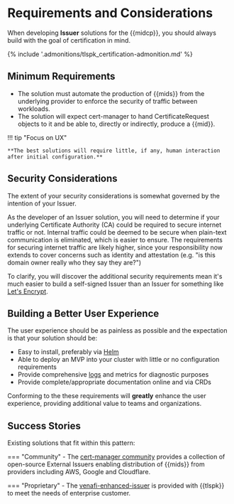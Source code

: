 # Requirements and Considerations

When developing **Issuer** solutions for the {{midcp}}, you should always build with the goal of certification in mind.

<!-- TODO How more adoption vs. just cert-manager? Possibly not here but will need to be answered. -->
{% include '.admonitions/tlspk_certification-admonition.md' %}

## Minimum Requirements 

<!-- TODO What are the requirements of an Issuer? What are the minimal requirements and what are optional/preferred/preferential? What are performance, environment or other requirements? How should the Issuer be packaged? -->
- The solution must automate the production of {{mids}} from the underlying provider to enforce the security of traffic between workloads.
- The solution will expect cert-manager to hand CertificateRequest objects to it and be able to, directly or indirectly, produce a {{mid}}.

<!-- TODO Is UX ever in consideration? Is it more maintenance? What UX or considerations are for TLS Protect for Kubernetes? -->
!!! tip "Focus on UX"

    **The best solutions will require little, if any, human interaction after initial configuration.**

## Security Considerations

The extent of your security considerations is somewhat governed by the intention of your Issuer.

<!--  TODO How does this relate to the security considerations in developing the Issuer? How is authentication and secrets to be handled with the Issuer? -->
As the developer of an Issuer solution, you will need to determine if your underlying Certificate Authority (CA) could be required to secure internet traffic or not.
Internal traffic could be deemed to be secure when plain-text communication is eliminated, which is easier to ensure.
The requirements for securing internet traffic are likely higher, since your responsibility now extends to cover concerns such as identity and attestation (e.g. "is this domain owner really who they say they are?")

<!-- TODO This is confusing. What addition security requirements and if I'm a developer it's unlikely I'm building new for Let's Encrypt. -->
To clarify, you will discover the additional security requirements mean it's much easier to build a self-signed Issuer than an Issuer for something like [Let's Encrypt](https://letsencrypt.org/).

## Building a Better User Experience

The user experience should be as painless as possible and the expectation is that your solution should be:

<!-- TODO Documentation is important and especially so for certification. What are the Requirements? -->
- Easy to install, preferably via [Helm](https://helm.sh/)
- Able to deploy an MVP into your cluster with little or no configuration requirements
- Provide comprehensive [logs](https://kubernetes.io/docs/concepts/cluster-administration/logging/) and metrics for diagnostic purposes
- Provide complete/appropriate documentation online and via CRDs

Conforming to the these requirements will **greatly** enhance the user experience, providing additional value to teams and organizations.

## Success Stories

Existing solutions that fit within this pattern:

=== "Community"
    - The [cert-manager community](https://cert-manager.io/docs/configuration/external/) provides a collection of open-source External Issuers enabling distribution of {{mids}} from providers including AWS, Google and Cloudflare.

=== "Proprietary"
    - The [venafi-enhanced-issuer](https://platform.jetstack.io/documentation/reference/venafi-enhanced-issuer) is provided with {{tlspk}} to meet the needs of enterprise customer.
